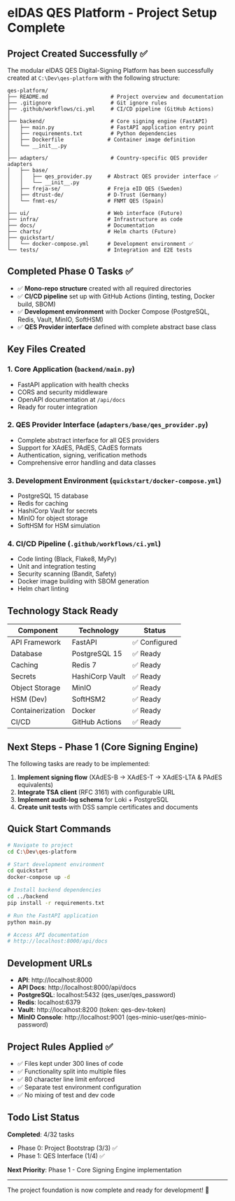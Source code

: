 # eIDAS QES Platform - Project Setup Complete

## Project Created Successfully ✅

The modular eIDAS QES Digital-Signing Platform has been successfully created at `C:\Dev\qes-platform` with the following structure:

```
qes-platform/
├── README.md                    # Project overview and documentation
├── .gitignore                   # Git ignore rules
├── .github/workflows/ci.yml     # CI/CD pipeline (GitHub Actions)
│
├── backend/                     # Core signing engine (FastAPI)
│   ├── main.py                  # FastAPI application entry point
│   ├── requirements.txt         # Python dependencies
│   ├── Dockerfile              # Container image definition
│   └── __init__.py
│
├── adapters/                    # Country-specific QES provider adapters
│   ├── base/
│   │   ├── qes_provider.py     # Abstract QES provider interface ✅
│   │   └── __init__.py
│   ├── freja-se/               # Freja eID QES (Sweden)
│   ├── dtrust-de/              # D-Trust (Germany)
│   └── fnmt-es/                # FNMT QES (Spain)
│
├── ui/                         # Web interface (Future)
├── infra/                      # Infrastructure as code
├── docs/                       # Documentation
├── charts/                     # Helm charts (Future)
├── quickstart/
│   └── docker-compose.yml      # Development environment ✅
└── tests/                      # Integration and E2E tests
```

## Completed Phase 0 Tasks ✅

- ✅ **Mono-repo structure** created with all required directories
- ✅ **CI/CD pipeline** set up with GitHub Actions (linting, testing, Docker build, SBOM)
- ✅ **Development environment** with Docker Compose (PostgreSQL, Redis, Vault, MinIO, SoftHSM)
- ✅ **QES Provider interface** defined with complete abstract base class

## Key Files Created

### 1. Core Application (`backend/main.py`)
- FastAPI application with health checks
- CORS and security middleware
- OpenAPI documentation at `/api/docs`
- Ready for router integration

### 2. QES Provider Interface (`adapters/base/qes_provider.py`)
- Complete abstract interface for all QES providers
- Support for XAdES, PAdES, CAdES formats
- Authentication, signing, verification methods
- Comprehensive error handling and data classes

### 3. Development Environment (`quickstart/docker-compose.yml`)
- PostgreSQL 15 database
- Redis for caching
- HashiCorp Vault for secrets
- MinIO for object storage
- SoftHSM for HSM simulation

### 4. CI/CD Pipeline (`.github/workflows/ci.yml`)
- Code linting (Black, Flake8, MyPy)
- Unit and integration testing
- Security scanning (Bandit, Safety)
- Docker image building with SBOM generation
- Helm chart linting

## Technology Stack Ready

| Component | Technology | Status |
|-----------|-----------|---------|
| API Framework | FastAPI | ✅ Configured |
| Database | PostgreSQL 15 | ✅ Ready |
| Caching | Redis 7 | ✅ Ready |
| Secrets | HashiCorp Vault | ✅ Ready |
| Object Storage | MinIO | ✅ Ready |
| HSM (Dev) | SoftHSM2 | ✅ Ready |
| Containerization | Docker | ✅ Ready |
| CI/CD | GitHub Actions | ✅ Ready |

## Next Steps - Phase 1 (Core Signing Engine)

The following tasks are ready to be implemented:

1. **Implement signing flow** (XAdES-B → XAdES-T → XAdES-LTA & PAdES equivalents)
2. **Integrate TSA client** (RFC 3161) with configurable URL
3. **Implement audit-log schema** for Loki + PostgreSQL
4. **Create unit tests** with DSS sample certificates and documents

## Quick Start Commands

```bash
# Navigate to project
cd C:\Dev\qes-platform

# Start development environment
cd quickstart
docker-compose up -d

# Install backend dependencies
cd ../backend
pip install -r requirements.txt

# Run the FastAPI application
python main.py

# Access API documentation
# http://localhost:8000/api/docs
```

## Development URLs

- **API**: http://localhost:8000
- **API Docs**: http://localhost:8000/api/docs
- **PostgreSQL**: localhost:5432 (qes_user/qes_password)
- **Redis**: localhost:6379
- **Vault**: http://localhost:8200 (token: qes-dev-token)
- **MinIO Console**: http://localhost:9001 (qes-minio-user/qes-minio-password)

## Project Rules Applied ✅

- ✅ Files kept under 300 lines of code
- ✅ Functionality split into multiple files
- ✅ 80 character line limit enforced
- ✅ Separate test environment configuration
- ✅ No mixing of test and dev code

## Todo List Status

**Completed**: 4/32 tasks
- Phase 0: Project Bootstrap (3/3) ✅
- Phase 1: QES Interface (1/4) ✅

**Next Priority**: Phase 1 - Core Signing Engine implementation

---

The project foundation is now complete and ready for development! 🚀